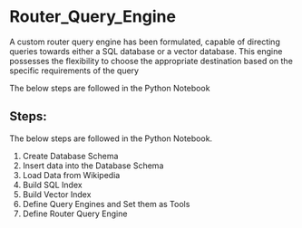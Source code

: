 # Router_Query_Engine
A custom router query engine has been formulated, capable of directing queries towards either a SQL database or a vector database. This engine possesses the flexibility to choose the appropriate destination based on the specific requirements of the query

The below steps are followed in the Python Notebook
## Steps:
The below steps are followed in the Python Notebook.
1) Create Database Schema
2) Insert data into the Database Schema
3) Load Data from Wikipedia
4) Build SQL Index
5) Build Vector Index
6) Define Query Engines and Set them as Tools
7) Define Router Query Engine


